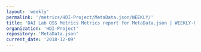 ```yaml
---
layout: 'weekly'
permalink: '/metrics/HDI-Project/MetaData.json/WEEKLY/'
title: 'DAI Lab OSS Metrics Metrics report for MetaData.json | WEEKLY-REPORT-2018-12-09'
organization: 'HDI-Project'
repository: 'MetaData.json'
current_date: '2018-12-09'
---
```

